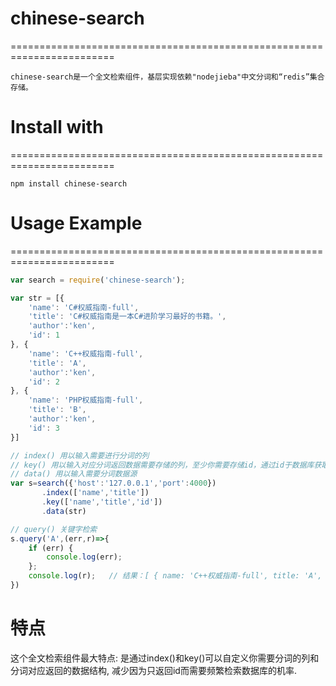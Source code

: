 # chinese-search
========================================================================

    chinese-search是一个全文检索组件，基层实现依赖"nodejieba"中文分词和“redis”集合存储。

# Install with
========================================================================

    npm install chinese-search

# Usage Example
========================================================================
```js
var search = require('chinese-search');

var str = [{
    'name': 'C#权威指南-full',
    'title': 'C#权威指南是一本C#进阶学习最好的书籍。',
    'author':'ken',
    'id': 1
}, {
    'name': 'C++权威指南-full',
    'title': 'A',
    'author':'ken',
    'id': 2
}, {
    'name': 'PHP权威指南-full',
    'title': 'B',
    'author':'ken',
    'id': 3
}]

// index() 用以输入需要进行分词的列
// key() 用以输入对应分词返回数据需要存储的列，至少你需要存储id，通过id于数据库获取其它你需要的数据内容。
// data() 用以输入需要分词数据源
var s=search({'host':'127.0.0.1','port':4000})
       .index(['name','title'])
       .key(['name','title','id'])
       .data(str)

// query() 关键字检索
s.query('A',(err,r)=>{
	if (err) {
		console.log(err);
	};
	console.log(r);   // 结果：[ { name: 'C++权威指南-full', title: 'A', id: 2 } ]
})

```
# 特点
这个全文检索组件最大特点: 是通过index()和key()可以自定义你需要分词的列和分词对应返回的数据结构,
减少因为只返回id而需要频繁检索数据库的机率.
